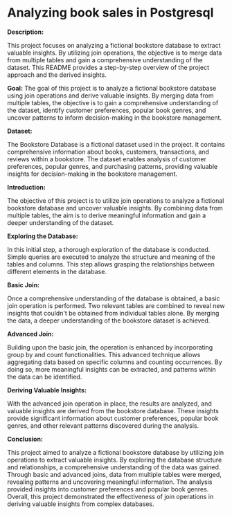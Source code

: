 
# Analyzing book sales in Postgresql

<b>Description:</b> 

This project focuses on analyzing a fictional bookstore database to extract valuable insights. By utilizing join operations, the objective is to merge data from multiple tables and gain a comprehensive understanding of the dataset. This README provides a step-by-step overview of the project approach and the derived insights.

<b>Goal:</b> The goal of this project is to analyze a fictional bookstore database using join operations and derive valuable insights. By merging data from multiple tables, the objective is to gain a comprehensive understanding of the dataset, identify customer preferences, popular book genres, and uncover patterns to inform decision-making in the bookstore management.

<b>Dataset:</b>

The Bookstore Database is a fictional dataset used in the project. It contains comprehensive information about books, customers, transactions, and reviews within a bookstore. The dataset enables analysis of customer preferences, popular genres, and purchasing patterns, providing valuable insights for decision-making in the bookstore management.

<b>Introduction:</b>

The objective of this project is to utilize join operations to analyze a fictional bookstore database and uncover valuable insights. By combining data from multiple tables, the aim is to derive meaningful information and gain a deeper understanding of the dataset.

<b>Exploring the Database:</b>

In this initial step, a thorough exploration of the database is conducted. Simple queries are executed to analyze the structure and meaning of the tables and columns. This step allows grasping the relationships between different elements in the database.

<b>Basic Join:</b>

Once a comprehensive understanding of the database is obtained, a basic join operation is performed. Two relevant tables are combined to reveal new insights that couldn't be obtained from individual tables alone. By merging the data, a deeper understanding of the bookstore dataset is achieved.

<b>Advanced Join:</b>

Building upon the basic join, the operation is enhanced by incorporating group by and count functionalities. This advanced technique allows aggregating data based on specific columns and counting occurrences. By doing so, more meaningful insights can be extracted, and patterns within the data can be identified.

<b>Deriving Valuable Insights:</b>

With the advanced join operation in place, the results are analyzed, and valuable insights are derived from the bookstore database. These insights provide significant information about customer preferences, popular book genres, and other relevant patterns discovered during the analysis.


<b>Conclusion:</b>

This project aimed to analyze a fictional bookstore database by utilizing join operations to extract valuable insights. By exploring the database structure and relationships, a comprehensive understanding of the data was gained. Through basic and advanced joins, data from multiple tables were merged, revealing patterns and uncovering meaningful information. The analysis provided insights into customer preferences and popular book genres. Overall, this project demonstrated the effectiveness of join operations in deriving valuable insights from complex databases.

